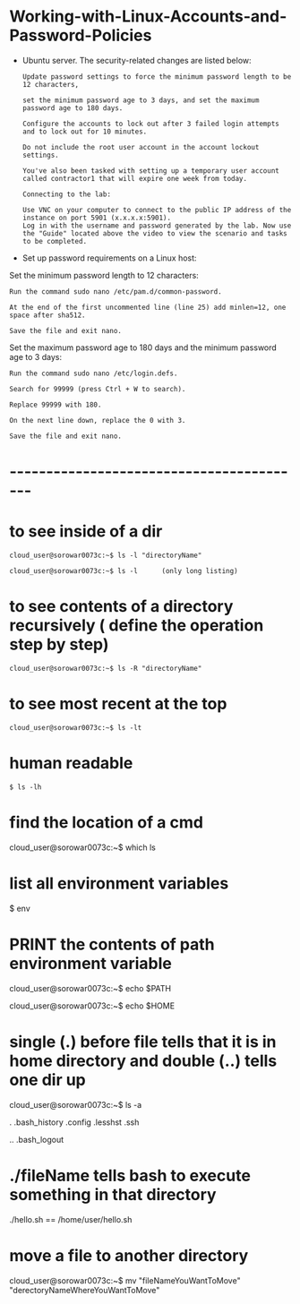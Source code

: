 # Working-with-Linux-Accounts-and-Password-Policies

- Ubuntu server. The security-related changes are listed below:


      Update password settings to force the minimum password length to be 12 characters, 
      
      set the minimum password age to 3 days, and set the maximum password age to 180 days.
      
      Configure the accounts to lock out after 3 failed login attempts and to lock out for 10 minutes. 
      
      Do not include the root user account in the account lockout settings.

      You've also been tasked with setting up a temporary user account called contractor1 that will expire one week from today.

      Connecting to the lab:

      Use VNC on your computer to connect to the public IP address of the instance on port 5901 (x.x.x.x:5901).
      Log in with the username and password generated by the lab. Now use the "Guide" located above the video to view the scenario and tasks to be completed.

- Set up password requirements on a Linux host:

Set the minimum password length to 12 characters:

    Run the command sudo nano /etc/pam.d/common-password.
    
    At the end of the first uncommented line (line 25) add minlen=12, one space after sha512.
    
    Save the file and exit nano.

Set the maximum password age to 180 days and the minimum password age to 3 days:

    Run the command sudo nano /etc/login.defs.
    
    Search for 99999 (press Ctrl + W to search).
    
    Replace 99999 with 180.
    
    On the next line down, replace the 0 with 3.
    
    Save the file and exit nano.


# -----------------------------------------



# to see inside of a dir

    cloud_user@sorowar0073c:~$ ls -l "directoryName"

    cloud_user@sorowar0073c:~$ ls -l      (only long listing)

# to see contents of a directory recursively ( define the operation step by step)

    cloud_user@sorowar0073c:~$ ls -R "directoryName"


# to see most recent at the top 

    cloud_user@sorowar0073c:~$ ls -lt


# human readable

    $ ls -lh
    
    
# find the location of a cmd

cloud_user@sorowar0073c:~$ which ls


# list all environment variables

$ env


# PRINT the contents of path environment variable

cloud_user@sorowar0073c:~$ echo $PATH

cloud_user@sorowar0073c:~$ echo $HOME


# single (.) before file tells that it is in home directory and double (..) tells one dir up

cloud_user@sorowar0073c:~$ ls -a

.              .bash_history  .config  .lesshst  .ssh                      

..             .bash_logout


# ./fileName tells bash to execute something in that directory


./hello.sh == /home/user/hello.sh



# move a file to another directory

cloud_user@sorowar0073c:~$ mv "fileNameYouWantToMove" "derectoryNameWhereYouWantToMove"











